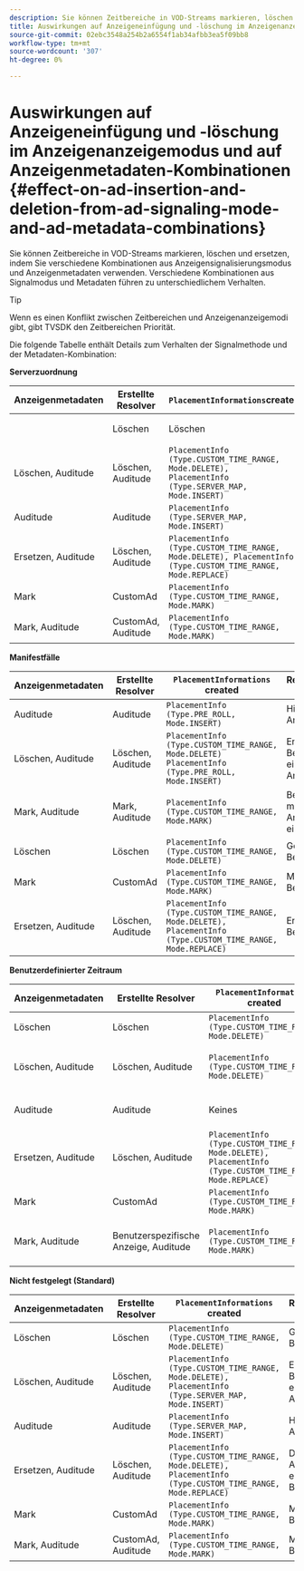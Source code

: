 ```yaml
---
description: Sie können Zeitbereiche in VOD-Streams markieren, löschen und ersetzen, indem Sie verschiedene Kombinationen aus Anzeigensignalisierungsmodus und Anzeigenmetadaten verwenden. Verschiedene Kombinationen aus Signalmodus und Metadaten führen zu unterschiedlichem Verhalten.
title: Auswirkungen auf Anzeigeneinfügung und -löschung im Anzeigenanzeigemodus und auf Anzeigenmetadaten-Kombinationen
source-git-commit: 02ebc3548a254b2a6554f1ab34afbb3ea5f09bb8
workflow-type: tm+mt
source-wordcount: '307'
ht-degree: 0%

---
```


# Auswirkungen auf Anzeigeneinfügung und -löschung im Anzeigenanzeigemodus und auf Anzeigenmetadaten-Kombinationen {#effect-on-ad-insertion-and-deletion-from-ad-signaling-mode-and-ad-metadata-combinations}

Sie können Zeitbereiche in VOD-Streams markieren, löschen und ersetzen, indem Sie verschiedene Kombinationen aus Anzeigensignalisierungsmodus und Anzeigenmetadaten verwenden. Verschiedene Kombinationen aus Signalmodus und Metadaten führen zu unterschiedlichem Verhalten.

>[!TIP]
>
>Wenn es einen Konflikt zwischen Zeitbereichen und Anzeigenanzeigemodi gibt, gibt TVSDK den Zeitbereichen Priorität.

Die folgende Tabelle enthält Details zum Verhalten der Signalmethode und der Metadaten-Kombination:

**Serverzuordnung**

| **Anzeigenmetadaten** | **Erstellte Resolver** | **`PlacementInformations`created** | **Resultierendes Verhalten** |
|--- |--- |--- |--- |
|  | Löschen | Löschen | `PlacementInfo (Type.CUSTOM_TIME_RANGE, Mode.DELETE)` | Gelöschte Bereiche |
| Löschen, Auditude | Löschen, Auditude | `PlacementInfo (Type.CUSTOM_TIME_RANGE, Mode.DELETE),` <br>`PlacementInfo (Type.SERVER_MAP, Mode.INSERT)` | Gelöschte Bereiche, eingefügte Anzeigen |
| Auditude | Auditude | `PlacementInfo (Type.SERVER_MAP, Mode.INSERT)` | Hinzugefügte Anzeigen |
| Ersetzen, Auditude | Löschen, Auditude | `PlacementInfo (Type.CUSTOM_TIME_RANGE, Mode.DELETE), PlacementInfo (Type.CUSTOM_TIME_RANGE, Mode.REPLACE)` | Ersetzte Bereiche |
| Mark | CustomAd | `PlacementInfo (Type.CUSTOM_TIME_RANGE, Mode.MARK)` | Markierte Bereiche |
| Mark, Auditude | CustomAd, Auditude | `PlacementInfo (Type.CUSTOM_TIME_RANGE, Mode.MARK)` | Bereiche markiert, keine Anzeigen eingefügt |

**Manifestfälle**

| Anzeigenmetadaten | Erstellte Resolver | `PlacementInformations` created | Resultierendes Verhalten |
|--- |--- |--- |--- |
| Auditude | Auditude | `PlacementInfo (Type.PRE_ROLL, Mode.INSERT)` | Hinzugefügte Anzeigen |
| Löschen, Auditude | Löschen, Auditude | `PlacementInfo (Type.CUSTOM_TIME_RANGE, Mode.DELETE)`<br>`PlacementInfo (Type.PRE_ROLL, Mode.INSERT)` | Entfernte Bereiche, eingefügte Anzeigen |
| Mark, Auditude | Mark, Auditude | `PlacementInfo (Type.CUSTOM_TIME_RANGE, Mode.MARK)` | Bereiche markiert, keine Anzeigen eingefügt |
| Löschen | Löschen | `PlacementInfo (Type.CUSTOM_TIME_RANGE, Mode.DELETE)` | Gelöschte Bereiche |
| Mark | CustomAd | `PlacementInfo (Type.CUSTOM_TIME_RANGE, Mode.MARK)` | Markierte Bereiche |
| Ersetzen, Auditude | Löschen, Auditude | `PlacementInfo (Type.CUSTOM_TIME_RANGE, Mode.DELETE), PlacementInfo (Type.CUSTOM_TIME_RANGE, Mode.REPLACE)` | Ersetzte Bereiche |

**Benutzerdefinierter Zeitraum**

| Anzeigenmetadaten | Erstellte Resolver | `PlacementInformations` created | Resultierendes Verhalten |
|--- |--- |--- |--- |
| Löschen | Löschen | `PlacementInfo (Type.CUSTOM_TIME_RANGE, Mode.DELETE)` | Gelöschte Bereiche |
| Löschen, Auditude | Löschen, Auditude | `PlacementInfo (Type.CUSTOM_TIME_RANGE, Mode.DELETE)` | Gelöschte Bereiche, keine Anzeigen eingefügt |
| Auditude | Auditude | Keines | Keine Anzeigen eingefügt |
| Ersetzen, Auditude | Löschen, Auditude | `PlacementInfo (Type.CUSTOM_TIME_RANGE, Mode.DELETE), PlacementInfo (Type.CUSTOM_TIME_RANGE, Mode.REPLACE)` | Durch Anzeigen ersetzte Bereiche |
| Mark | CustomAd | `PlacementInfo (Type.CUSTOM_TIME_RANGE, Mode.MARK)` | Markierte Bereiche |
| Mark, Auditude | Benutzerspezifische Anzeige, Auditude | `PlacementInfo (Type.CUSTOM_TIME_RANGE, Mode.MARK)` | Bereiche markiert, keine Anzeigen eingefügt |

**Nicht festgelegt (Standard)**

| Anzeigenmetadaten | Erstellte Resolver | `PlacementInformations` created | Resultierendes Verhalten |
|--- |--- |--- |--- |
| Löschen | Löschen | `PlacementInfo (Type.CUSTOM_TIME_RANGE, Mode.DELETE)` | Gelöschte Bereiche |
| Löschen, Auditude | Löschen, Auditude | `PlacementInfo (Type.CUSTOM_TIME_RANGE, Mode.DELETE), PlacementInfo (Type.SERVER_MAP, Mode.INSERT)` | Entfernte Bereiche, eingefügte Anzeigen |
| Auditude | Auditude | `PlacementInfo (Type.SERVER_MAP, Mode.INSERT)` | Hinzugefügte Anzeigen |
| Ersetzen, Auditude | Löschen, Auditude | `PlacementInfo (Type.CUSTOM_TIME_RANGE, Mode.DELETE), PlacementInfo (Type.CUSTOM_TIME_RANGE, Mode.REPLACE)` | Durch Anzeigen ersetzte Bereiche |
| Mark | CustomAd | `PlacementInfo (Type.CUSTOM_TIME_RANGE, Mode.MARK)` | Markierte Bereiche |
| Mark, Auditude | CustomAd, Auditude | `PlacementInfo (Type.CUSTOM_TIME_RANGE, Mode.MARK)` | Markierte Bereiche |
